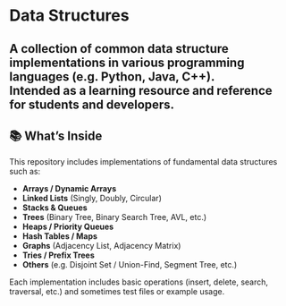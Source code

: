 # Data Structures

A collection of common data structure implementations in various programming languages (e.g. Python, Java, C++).  
Intended as a learning resource and reference for students and developers.
---

## 📚 What’s Inside

This repository includes implementations of fundamental data structures such as:

- **Arrays / Dynamic Arrays**  
- **Linked Lists** (Singly, Doubly, Circular)
- **Stacks & Queues**  
- **Trees** (Binary Tree, Binary Search Tree, AVL, etc.)  
- **Heaps / Priority Queues** 
- **Hash Tables / Maps**  
- **Graphs** (Adjacency List, Adjacency Matrix)  
- **Tries / Prefix Trees**  
- **Others** (e.g. Disjoint Set / Union-Find, Segment Tree, etc.)

Each implementation includes basic operations (insert, delete, search, traversal, etc.) and sometimes test files or example usage.   


